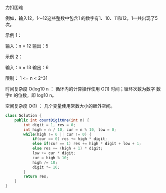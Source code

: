 力扣困难



例如，输入12，1～12这些整数中包含1 的数字有1、10、11和12，1一共出现了5次。 



示例 1：

输入：n = 12
输出：5



示例 2：

输入：n = 13
输出：6

限制： 1 <= n < 2^31





时间复杂度 O(log10 n ： 循环内的计算操作使用 O(1) 时间；循环次数为数字 数字n 的位数，即 log10 n。

空间复杂度 O(1) ： 几个变量使用常数大小的额外空间。

````java
class Solution {
    public int countDigitOne(int n) {
        int digit = 1, res = 0;
        int high = n / 10, cur = n % 10, low = 0;
        while(high != 0 || cur != 0) {
            if(cur == 0) res += high * digit;
            else if(cur == 1) res += high * digit + low + 1;
            else res += (high + 1) * digit;
            low += cur * digit;
            cur = high % 10;
            high /= 10;
            digit *= 10;
        }
        return res;
    }
}
````
